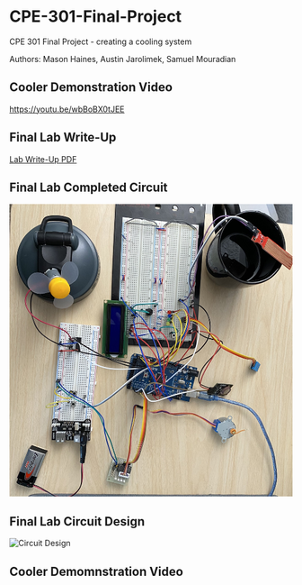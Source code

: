 # CPE-301-Final-Project

CPE 301 Final Project - creating a cooling system

Authors: Mason Haines, Austin Jarolimek, Samuel Mouradian

## Cooler Demonstration Video
https://youtu.be/wbBoBX0tJEE

## Final Lab Write-Up

[Lab Write-Up PDF](finalProj_Latex/finalLab.pdf)

## Final Lab Completed Circuit

![Final Draft Circuit](CircuitPictures/finallabCircuit.jpg)

## Final Lab Circuit Design

![Circuit Design](CircuitPictures/CircuitDesign.png)

## Cooler Demomnstration Video

